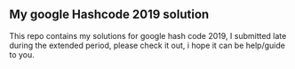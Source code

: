 ## My google Hashcode 2019 solution

This repo contains my solutions for google hash code 2019, 
I submitted late during the extended period, 
please check it out, i hope it can be help/guide to you.

